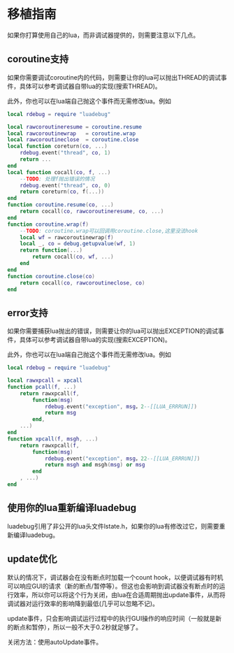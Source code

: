 # 移植指南

如果你打算使用自己的lua，而非调试器提供的，则需要注意以下几点。

## coroutine支持

如果你需要调试coroutine内的代码，则需要让你的lua可以抛出THREAD的调试事件，具体可以参考调试器自带lua的实现(搜索THREAD)。

此外，你也可以在lua端自己抛这个事件而无需修改lua。例如
``` lua
local rdebug = require "luadebug"

local rawcoroutineresume = coroutine.resume
local rawcoroutinewrap   = coroutine.wrap
local rawcoroutineclose  = coroutine.close
local function coreturn(co, ...)
    rdebug.event("thread", co, 1)
    return ...
end
local function cocall(co, f, ...)
    --TODO: 处理f抛出错误的情况
    rdebug.event("thread", co, 0)
    return coreturn(co, f(...))
end
function coroutine.resume(co, ...)
    return cocall(co, rawcoroutineresume, co, ...)
end
function coroutine.wrap(f)
    --TODO: coroutine.wrap可以回调用coroutine.close,这里没法hook
    local wf = rawcoroutinewrap(f)
    local _, co = debug.getupvalue(wf, 1)
    return function(...)
        return cocall(co, wf, ...)
    end
end
function coroutine.close(co)
    return cocall(co, rawcoroutineclose, co)
end
```

## error支持

如果你需要捕获lua抛出的错误，则需要让你的lua可以抛出EXCEPTION的调试事件，具体可以参考调试器自带lua的实现(搜索EXCEPTION)。

此外，你也可以在lua端自己抛这个事件而无需修改lua。例如
``` lua
local rdebug = require "luadebug"

local rawxpcall = xpcall
function pcall(f, ...)
    return rawxpcall(f,
        function(msg)
            rdebug.event("exception", msg，2--[[LUA_ERRRUN]])
            return msg
        end,
    ...)
end
function xpcall(f, msgh, ...)
    return rawxpcall(f,
        function(msg)
            rdebug.event("exception", msg，22--[[LUA_ERRRUN]])
            return msgh and msgh(msg) or msg
        end
    , ...)
end
```

## 使用你的lua重新编译luadebug

luadebug引用了非公开的lua头文件lstate.h，如果你的lua有修改过它，则需要重新编译luadebug。


## update优化

默认的情况下，调试器会在没有断点时加载一个count hook，以便调试器有时机可以响应GUI的请求（新的断点/暂停等）。但这也会影响到调试器没有断点时的运行效率，所以你可以将这个行为关闭，由lua在合适周期抛出update事件，从而将调试器对运行效率的影响降到最低(几乎可以忽略不记)。

update事件，只会影响调试运行过程中的执行GUI操作的响应时间（一般就是新的断点和暂停），所以一般不大于0.2秒就足够了。

关闭方法：使用autoUpdate事件。
